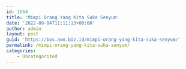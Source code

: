 ```yaml
---
id: 1664
title: 'Mimpi Orang Yang Kita Suka Senyum'
date: '2022-09-04T11:11:13+00:00'
author: admin
layout: post
guid: 'https://bos.awn.biz.id/mimpi-orang-yang-kita-suka-senyum/'
permalink: /mimpi-orang-yang-kita-suka-senyum/
categories:
    - Uncategorized
---
```


